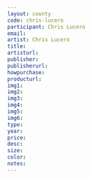 ```yaml
---
layout: county 
code: chris-lucero
participant: Chris Lucero
email: 
artist: Chris Lucero
title: 
artisturl: 
publisher: 
publisherurl: 
howpurchase: 
producturl: 
img1: 
img2: 
img3: 
img4: 
img5: 
img6: 
type: 
year: 
price: 
desc: 
size: 
color: 
notes: 
---
```

